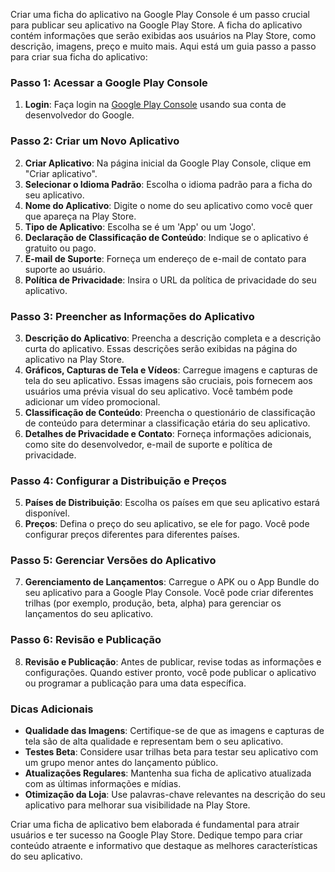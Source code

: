 Criar uma ficha do aplicativo na Google Play Console é um passo crucial para publicar seu aplicativo na Google Play Store. A ficha do aplicativo contém informações que serão exibidas aos usuários na Play Store, como descrição, imagens, preço e muito mais. Aqui está um guia passo a passo para criar sua ficha do aplicativo:

### Passo 1: Acessar a Google Play Console

1. **Login**: Faça login na [Google Play Console](https://play.google.com/console) usando sua conta de desenvolvedor do Google.

### Passo 2: Criar um Novo Aplicativo

2. **Criar Aplicativo**: Na página inicial da Google Play Console, clique em "Criar aplicativo".
3. **Selecionar o Idioma Padrão**: Escolha o idioma padrão para a ficha do seu aplicativo.
4. **Nome do Aplicativo**: Digite o nome do seu aplicativo como você quer que apareça na Play Store.
5. **Tipo de Aplicativo**: Escolha se é um 'App' ou um 'Jogo'.
6. **Declaração de Classificação de Conteúdo**: Indique se o aplicativo é gratuito ou pago.
7. **E-mail de Suporte**: Forneça um endereço de e-mail de contato para suporte ao usuário.
8. **Política de Privacidade**: Insira o URL da política de privacidade do seu aplicativo.

### Passo 3: Preencher as Informações do Aplicativo

3. **Descrição do Aplicativo**: Preencha a descrição completa e a descrição curta do aplicativo. Essas descrições serão exibidas na página do aplicativo na Play Store.
4. **Gráficos, Capturas de Tela e Vídeos**: Carregue imagens e capturas de tela do seu aplicativo. Essas imagens são cruciais, pois fornecem aos usuários uma prévia visual do seu aplicativo. Você também pode adicionar um vídeo promocional.
5. **Classificação de Conteúdo**: Preencha o questionário de classificação de conteúdo para determinar a classificação etária do seu aplicativo.
6. **Detalhes de Privacidade e Contato**: Forneça informações adicionais, como site do desenvolvedor, e-mail de suporte e política de privacidade.

### Passo 4: Configurar a Distribuição e Preços

5. **Países de Distribuição**: Escolha os países em que seu aplicativo estará disponível.
6. **Preços**: Defina o preço do seu aplicativo, se ele for pago. Você pode configurar preços diferentes para diferentes países.

### Passo 5: Gerenciar Versões do Aplicativo

7. **Gerenciamento de Lançamentos**: Carregue o APK ou o App Bundle do seu aplicativo para a Google Play Console. Você pode criar diferentes trilhas (por exemplo, produção, beta, alpha) para gerenciar os lançamentos do seu aplicativo.

### Passo 6: Revisão e Publicação

8. **Revisão e Publicação**: Antes de publicar, revise todas as informações e configurações. Quando estiver pronto, você pode publicar o aplicativo ou programar a publicação para uma data específica.

### Dicas Adicionais

- **Qualidade das Imagens**: Certifique-se de que as imagens e capturas de tela são de alta qualidade e representam bem o seu aplicativo.
- **Testes Beta**: Considere usar trilhas beta para testar seu aplicativo com um grupo menor antes do lançamento público.
- **Atualizações Regulares**: Mantenha sua ficha de aplicativo atualizada com as últimas informações e mídias.
- **Otimização da Loja**: Use palavras-chave relevantes na descrição do seu aplicativo para melhorar sua visibilidade na Play Store.

Criar uma ficha de aplicativo bem elaborada é fundamental para atrair usuários e ter sucesso na Google Play Store. Dedique tempo para criar conteúdo atraente e informativo que destaque as melhores características do seu aplicativo.
